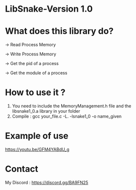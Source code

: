 # LibSnake-Version 1.0

# What does this library do?

-> Read Process Memory

-> Write Process Memory

-> Get the pid of a process 

-> Get the module of a process 

# How to use it ?

1) You need to include the MemoryManagement.h file and the libsnake1_0.a library in your folder
2) Compile : gcc your_file.c -L. -lsnake1_0 -o name_given

# Example of use 

https://youtu.be/GFM4YABdU_g

# Contact 

My Discord : https://discord.gg/BA9FN25
